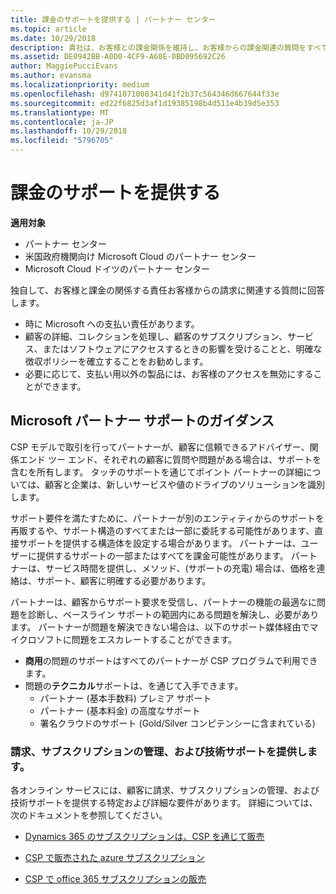 ```yaml
---
title: 課金のサポートを提供する | パートナー センター
ms.topic: article
ms.date: 10/29/2018
description: 貴社は、お客様との課金関係を維持し、お客様からの課金関連の質問をすべてサポートします。
ms.assetid: DE0942BB-A0D0-4CF9-A60E-0BD095692C26
author: MaggiePucciEvans
ms.author: evansma
ms.localizationpriority: medium
ms.openlocfilehash: d9741071008341d41f2b37c564346d667644f33e
ms.sourcegitcommit: ed22f6825d3af1d19385198b4d511e4b39d5e353
ms.translationtype: MT
ms.contentlocale: ja-JP
ms.lasthandoff: 10/29/2018
ms.locfileid: "5796705"
---
```

# <a name="provide-billing-support"></a>課金のサポートを提供する

**適用対象**

-  パートナー センター
-  米国政府機関向け Microsoft Cloud のパートナー センター
-  Microsoft Cloud ドイツのパートナー センター

独自して、お客様と課金の関係する責任お客様からの請求に関連する質問に回答します。

-   時に Microsoft への支払い責任があります。
-   顧客の詳細、コレクションを処理し、顧客のサブスクリプション、サービス、またはソフトウェアにアクセスするときの影響を受けることと、明確な徴収ポリシーを確立することをお勧めします。
-   必要に応じて、支払い用以外の製品には、お客様のアクセスを無効にすることができます。

## <a name="microsoft-partner-support-guidance"></a>Microsoft パートナー サポートのガイダンス

CSP モデルで取引を行ってパートナーが、顧客に信頼できるアドバイザー、関係エンド ツー エンド、それぞれの顧客に質問や問題がある場合は、サポートを含むを所有します。 タッチのサポートを通じてポイント パートナーの詳細については、顧客と企業は、新しいサービスや値のドライブのソリューションを識別します。

サポート要件を満たすために、パートナーが別のエンティティからのサポートを再販するや、サポート構造のすべてまたは一部に委託する可能性があります、直接サポートを提供する構造体を設定する場合があります。  パートナーは、ユーザーに提供するサポートの一部またはすべてを課金可能性があります。 パートナーは、サービス時間を提供し、メソッド、(サポートの充電) 場合は、価格を連絡は、サポート、顧客に明確する必要があります。 

パートナーは、顧客からサポート要求を受信し、パートナーの機能の最適なに問題を診断し、ベースライン サポートの範囲内にある問題を解決し、必要があります。 パートナーが問題を解決できない場合は、以下のサポート媒体経由でマイクロソフトに問題をエスカレートすることができます。

- **商用**の問題のサポートはすべてのパートナーが CSP プログラムで利用できます。
-   問題の**テクニカル**サポートは、を通じて入手できます。
    -   パートナー (基本手数料) プレミア サポート
    -   パートナー (基本料金) の高度なサポート
    -   署名クラウドのサポート (Gold/Silver コンピテンシーに含まれている)

### <a name="providing-billing-subscription-management-and-technical-support"></a>請求、サブスクリプションの管理、および技術サポートを提供します。 

各オンライン サービスには、顧客に請求、サブスクリプションの管理、および技術サポートを提供する特定および詳細な要件があります。 詳細については、次のドキュメントを参照してください。

-   [Dynamics 365 のサブスクリプションは、CSP を通じて販売](https://www.microsoftpartnercommunity.com/t5/CSP/Microsoft-Partner-Support-Guidance/m-p/5262#M30)

-   [CSP で販売された azure サブスクリプション](https://www.microsoftpartnercommunity.com/t5/CSP/Microsoft-Partner-Support-Guidance/m-p/5263#M31)

-   [CSP で office 365 サブスクリプションの販売](https://www.microsoftpartnercommunity.com/t5/CSP/Microsoft-Partner-Support-Guidance/m-p/5264#M32)
 

